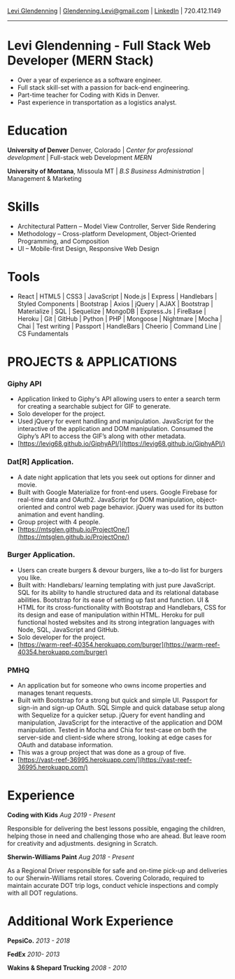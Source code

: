 [Levi Glendenning](https://levig68.github.io/LeviGlendenning/) | [Glendenning.Levi@gmail.com](glendenning.levi@gmail.com) | [LinkedIn](www.linkedin.com/in/levi-glendennin) | 720.412.1149
***

# Levi Glendenning - Full Stack Web Developer (MERN Stack)

*  Over a year of experience as a software engineer.
* Full stack skill-set with a passion for back-end engineering.
* Part-time teacher for Coding with Kids in Denver.
* Past experience in transportation as a logistics analyst.

# Education

**__University of Denver__** Denver, Colorado |
*_Center for professional development_* |
Full-stack web Development *MERN*

**__University of Montana__**, Missoula MT |
*_B.S Business Administration_* |  Management & Marketing


# Skills

* Architectural Pattern – Model View Controller, Server Side Rendering
* Methodology –  Cross-platform Development, Object-Oriented Programming, and  Composition
* UI – Mobile-first Design, Responsive Web Design

# Tools

* React | HTML5 | CSS3 | JavaScript | Node.js | Express | Handlebars | Styled Components | Bootstrap | Axios | jQuery | AJAX | Bootstrap | Materialize | SQL | Sequelize | MongoDB | Express.Js | FireBase | Heroku | Git | GitHub | Python | PHP | Mongoose | Nightmare | Mocha | Chai | Test writing | Passport | HandleBars | Cheerio | Command Line | CS Fundamentals
					
# PROJECTS & APPLICATIONS
					
### Giphy API		
* Application linked to Giphy's API allowing users to enter a search term for creating a searchable subject for GIF to generate.		
* Solo developer for the project.
* Used jQuery for event handling and manipulation. JavaScript for the interactive of the application and DOM manipulation. Consumed the Giphy’s API to access the GIF’s along with other metadata.
*  [https://levig68.github.io/GiphyAPI/](https://levig68.github.io/GiphyAPI/) 
 										
### Dat[R] Application.		
* A date night application that lets you seek out options for dinner and movie.
* Built with Google Materialize for front-end users. Google Firebase for real-time data and OAuth2. JavaScript for DOM manipulation, object-oriented and control web page behavior. jQuery was used for its button animation and event handling.	
* Group project with 4 people.		
* [https://mtsglen.github.io/ProjectOne/](https://mtsglen.github.io/ProjectOne/)
 								
### Burger Application.		
* Users can create burgers & devour burgers, like a to-do list for burgers you like.	
* Built with: Handlebars/ learning templating with just pure JavaScript. SQL for its ability to handle structured data and its relational database abilities. Bootstrap for its ease of setting up fast and function. UI & HTML for its cross-functionality with Bootstrap and Handlebars, CSS for its design and ease of manipulation within HTML. Heroku for pull functional hosted websites and its strong integration languages with Node, SQL, JavaScript and GitHub.		
* Solo developer for the project.
* [https://warm-reef-40354.herokuapp.com/burger](https://warm-reef-40354.herokuapp.com/burger)
  
### PMHQ
* An application but for someone who owns income properties and manages tenant requests.		
* Built with Bootstrap for a strong but quick and simple UI. Passport for sign-in and sign-up OAuth. SQL Simple and quick database setup along with Sequelize for a quicker setup. jQuery for event handling and manipulation, JavaScript for the interactive of the application and DOM manipulation. Tested in Mocha and Chia for test-case on both the server-side and client-side where strong, looking at edge cases for OAuth and database information.			
* This was a group project that was done as a group of five.			
 * [https://vast-reef-36995.herokuapp.com/](https://vast-reef-36995.herokuapp.com/)  

#  Experience

 __Coding with Kids__ _Aug 2019 - Present_

Responsible for delivering the best lessons possible, engaging the children, helping those in need and challenging those who are ahead. But leave room for creativity and adjustments. designing in Scratch.

__Sherwin-Williams Paint__ _Aug 2018 - Present_

As a Regional Driver responsible for safe and on-time pick-up and deliveries to our Sherwin-Williams retail stores. Covering Colorado, required to maintain accurate DOT trip logs, conduct vehicle inspections and comply with all DOT regulations. 

# Additional Work Experience

__PepsiCo.__ _2013 - 2018_


__FedEx__ _2010- 2013_


__Wakins & Shepard Trucking__ _2008 - 2010_

